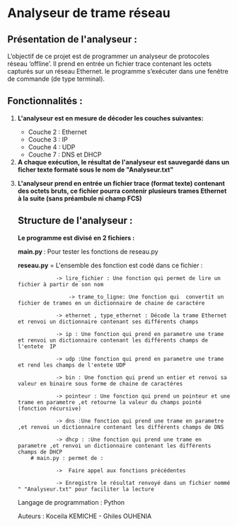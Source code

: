 # Analyseur de trame réseau
   ## Présentation de l'analyseur :

<p>	 L’objectif de ce projet est de programmer un analyseur de protocoles réseau
	 ‘offline’. Il prend en entrée un fichier trace contenant les octets capturés
	 sur un réseau Ethernet. le programme s’exécuter dans une
	 fenêtre de commande (de type terminal). </p>

   ## Fonctionnalités :
   <ol>
	<li><strong> L'analyseur est  en mesure de décoder les couches suivantes: </strong></li>
	<ul>
	<li> Couche 2 : Ethernet</li>
	<li>Couche 3 : IP</li>
	<li>Couche 4 : UDP</li>
	<li>Couche 7 : DNS et DHCP</li>
	</ul>
    <li><strong> A chaque exécution, le résultat de l'analyseur est sauvegardé dans un
	    ficher texte formaté sous le nom de "Analyseur.txt" </strong></li>

  <strong><li> L'analyseur prend en entrée un fichier trace (format texte) contenant des octets
	   bruts, ce fichier pourra contenir plusieurs
		trames Ethernet à la suite (sans préambule ni champ FCS) </strong></li>

   ## Structure de l'analyseur :

<strong> Le programme est divisé en 2 fichiers :</strong>
		

<p> <strong> main.py </strong>: Pour tester les  fonctions de reseau.py</li> </p>
<p> <strong> reseau.py</strong> = L'ensemble des fonction est codé dans ce fichier :</p>

				-> lire_fichier : Une fonction qui permet de lire un fichier à partir de son nom
				
			        -> trame_to_ligne: Une fonction qui  convertit un fichier de trames en un dictionnaire de chaine de caractére 
				
				-> ethernet , type_ethernet : Décode la trame Ethernet et renvoi un dictionnaire contenant ses différents champs
				
				-> ip : Une fonction qui prend en parametre une trame et renvoi un dictionnaire contenant les différents champs de l'entete  IP

				-> udp :Une fonction qui prend en parametre une trame et rend les champs de l'entete UDP

				-> bin : Une fonction qui prend un entier et renvoi sa valeur en binaire sous forme de chaine de caractéres

				-> pointeur : Une fonction qui prend un pointeur et une trame en parametre ,et retourne la valeur du champs pointé (fonction récursive)

				-> dns :Une fonction qui prend une trame en parametre ,et renvoi un dictionnaire contenant les différents champs de DNS

				-> dhcp : :Une fonction qui prend une trame en parametre ,et renvoi un dictionnaire contenant les différents champs de DHCP
		# main.py : permet de :

				->  Faire appel aux fonctions précédentes
	
				-> Enregistre le résultat renvoyé dans un fichier nommé " "Analyseur.txt" pour faciliter la lecture

   Langage de programmation : Python 

   Auteurs : Koceila KEMICHE - Ghiles OUHENIA
	
